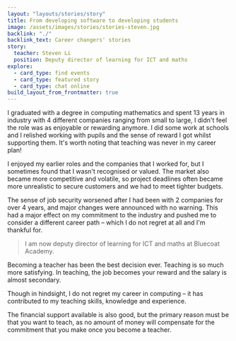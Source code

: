 ```yaml
---
layout: "layouts/stories/story"
title: From developing software to developing students
image: /assets/images/stories/stories-steven.jpg
backlink: "./"
backlink_text: Career changers' stories
story:
  teacher: Steven Li
  position: Deputy director of learning for ICT and maths
explore:
  - card_type: find events
  - card_type: featured story
  - card_type: chat online
build_layout_from_frontmatter: true
---
```


I graduated with a degree in computing mathematics and spent 13 years in industry with 4 different companies ranging from small to large, I didn't feel the role was as enjoyable or rewarding anymore. I did some work at schools and I relished working with pupils and the sense of reward I got whilst supporting them. It's worth noting that teaching was never in my career plan!

I enjoyed my earlier roles and the companies that I worked for, but I sometimes found that I wasn't recognised or valued. The market also became more competitive and volatile, so project deadlines often became more unrealistic to secure customers and we had to meet tighter budgets.

The sense of job security worsened after I had been with 2 companies for over 4 years, and major changes were announced with no warning. This had a major effect on my commitment to the industry and pushed me to consider a different career path – which I do not regret at all and I'm thankful for.

> I am now deputy director of learning for ICT and maths at Bluecoat Academy.

Becoming a teacher has been the best decision ever. Teaching is so much more satisfying. In teaching, the job becomes your reward and the salary is almost secondary.

Though in hindsight, I do not regret my career in computing – it has contributed to my teaching skills, knowledge and experience.

The financial support available is also good, but the primary reason must be that you want to teach, as no amount of money will compensate for the commitment that you make once you become a teacher.

